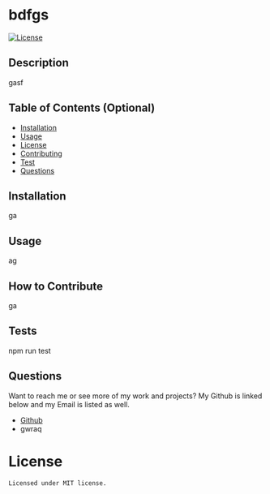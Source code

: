 # bdfgs
  [![License](https://img.shields.io/badge/license-MIT-green)](./LICENSE)
  ## Description
  gasf
  
  ## Table of Contents (Optional)
  - [Installation](#installation)
  - [Usage](#usage)
  - [License](#license)
  - [Contributing](#contributing)
  - [Test](#tests)
  - [Questions](#questions)
  ## Installation
  ga
  
  ## Usage
  ag
  
  ## How to Contribute
  ga
  
  ## Tests
  npm run test
  
  ## Questions
  Want to reach me or see more of my work and projects? My Github is linked below and my Email is listed as well.
  * [Github](https://github.com/garwq)
  * gwraq

  # License
    Licensed under MIT license.
